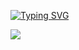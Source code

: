 [![Typing SVG](https://readme-typing-svg.demolab.com?font=Fira+Code&pause=1000&random=false&width=435&lines=HI+TEHRE!+THIS+IS+JeF5)](https://git.io/typing-svg)


<img align="center" src="https://skillicons.dev/icons?i={,js,vue,react,linux,mysql,py,raspberrypi,opencv,postman,vscode,django,}&theme=dark" />

